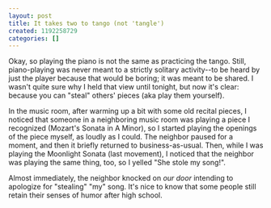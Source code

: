 ```yaml
---
layout: post
title: It takes two to tango (not 'tangle')
created: 1192258729
categories: []
---
```

Okay, so playing the piano is not the same as practicing the tango. Still, piano-playing was never meant to a strictly solitary activity--to be heard by just the player because that would be boring; it was meant to be shared. I wasn't quite sure why I held that view until tonight, but now it's clear: because you can "steal" others' pieces (aka play them yourself).

In the music room, after warming up a bit with some old recital pieces, I noticed that someone in a neighboring music room was playing a piece I recognized (Mozart's Sonata in A Minor), so I started playing the openings of the piece myself, as loudly as I could. The neighbor paused for a moment, and then it briefly returned to business-as-usual. Then, while I was playing the Moonlight Sonata (last movement), I noticed that the neighbor was playing the same thing, too, so I yelled "She stole my song!".

Almost immediately, the neighbor knocked on <span title="Tricia and I were in the music room"><i>our door</i></span> intending to apologize for "stealing" "my" song. It's nice to know that some people still retain their senses of humor after high school.

